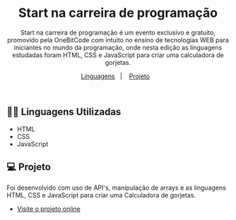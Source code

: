<h1 align="center"> Start na carreira de programação </h1>

<p align="center">
Start na carreira de programação é um evento exclusivo e gratuito, promovido pela OneBitCode com intuito no ensino de tecnologias WEB para iniciantes no mundo da programação, onde nesta edição as linguagens estudadas foram HTML, CSS e JavaScript para criar uma calculadora de gorjetas.<br/>
</p>

<p align="center">
  <a href="#-tecnologias">Linguagens</a>&nbsp;&nbsp;&nbsp;|&nbsp;&nbsp;&nbsp;
  <a href="#-projeto">Projeto</a>&nbsp;&nbsp;&nbsp;
</p>
<br>

## 👨‍💻 Linguagens Utilizadas

- HTML 
- CSS
- JavaScript

## 💻 Projeto

Foi desenvolvido com uso de API's, manipulação de arrays e as linguagens HTML, CSS e JavaScript para criar uma Calculadora de gorjetas.

- [Visite o projeto online](https://github.com/vitordev18/start-na-carreira-de-programacao)
